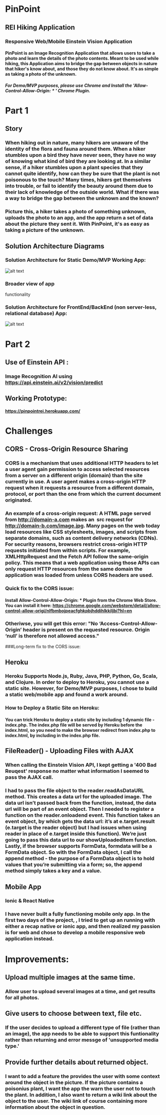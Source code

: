 # PinPoint
## REI Hiking Application
### Responsive Web/Mobile Einstein Vision Application
#### PinPoint is an Image Recognition Application that allows users to take a photo and learn the details of the photo contents. Meant to be used while hiking, this Application aims to bridge the gap between objects in nature that hiker's know about, and those they do not know about. It's as simple as taking a photo of the unknown.
##### For Demo/MVP purposes, please use Chrome and Install  the 'Allow-Control-Allow-Origin: * ' Chrome Plugin.

# Part 1
## Story
### When hiking out in nature, many hikers are unaware of the identity of the flora and fauna around them. When a hiker stumbles upon a bird they have never seen, they have no way of knowing what kind of bird they are looking at. In a similar sense, if a hiker stumbles upon a plant species that they cannot quite identify, how can they be sure that the plant is not poisonous to the touch? Many times, hikers get themselves into trouble, or fail to identify the beauty around them due to their lack of knowledge of the outside world. What if there was a way to bridge the gap between the unknown and the known?
### Picture this, a hiker takes a photo of something unknown, uploads the photo to an app, and the app return a set of data about the picture they sent it. With PinPoint, it's as easy as taking a picture of the unknown.

## Solution Architecture Diagrams
### Solution Architecture for Static Demo/MVP Working App:
![alt text](images/staticSolutionArchitecture.png)
### Broader view of app
functionality
### Solution Architecture for FrontEnd/BackEnd (non server-less, relational database) App:
![alt text](images/dbSolutionArchitecture.png)

# Part 2
## Use of Einstein API :
### Image Recognition AI using https://api.einstein.ai/v2/vision/predict
## Working Prototype:
#### https://pinpointrei.herokuapp.com/

# Challenges
## CORS - Cross-Origin Resource Sharing
### CORS is a mechanism that uses additional HTTP headers to let a user agent gain permission to access selected resources from a server on a different origin (domain) than the site currently in use. A user agent makes a cross-origin HTTP request when it requests a resource from a different domain, protocol, or port than the one from which the current document originated.
### An example of a cross-origin request: A HTML page served from http://domain-a.com makes an <img> src request for http://domain-b.com/image.jpg. Many pages on the web today load resources like CSS stylesheets, images, and scripts from separate domains, such as content delivery networks (CDNs). For security reasons, browsers restrict cross-origin HTTP requests initiated from within scripts. For example, XMLHttpRequest and the Fetch API follow the same-origin policy. This means that a web application using those APIs can only request HTTP resources from the same domain the application was loaded from unless CORS headers are used.
### Quick fix to the CORS issue:
#### Install Allow-Control-Allow-Origin: *  Plugin from the Chrome Web Store. You can install it here: https://chrome.google.com/webstore/detail/allow-control-allow-origi/nlfbmbojpeacfghkpbjhddihlkkiljbi?hl=en
### Otheriwse, you will get this error: "No ‘Access-Control-Allow-Origin’ header is present on the requested resource. Origin ‘null’ is therefore not allowed access."
###Long-term fix to the CORS issue:
####

## Heroku
### Heroku Supports Node.js, Ruby, Java, PHP, Python, Go, Scala, and Clojure. In order to deploy to Heroku, you cannot use a static site. However, for Demo/MVP purposes, I chose to build a static web/mobile app and found a work around.
### How to Deploy a Static Site on Heroku:
#### You can trick Heroku to deploy a static site by including 1 dynamic file - index.php. The index.php file will be served by Heroku before the index.html, so you need to make the browser redirect from index.php to index.html, by including <?php header( 'Location: /index.html' ) ;  ?> in the index.php file.

## FileReader() - Uploading Files with AJAX
### When calling the Einstein Vision API, I kept getting a '400 Bad Reuqest' response no matter what information I seemed to pass the AJAX call.
### I had to pass the file object to the reader.readAsDataURL method. This creates a data url for the uploaded image. The data url isn’t passed back from the function, instead, the data url will be part of an event object. Then I needed to register a function on the reader.onloadend event. This function takes an event object, by which gets the data url: it’s at e.target.result (e.target is the reader object) but I had issues when using reader in place of e.target inside this function). We’re just going to pass this data url to our showUploadedItem function. Lastly, if the browser supports FormData, formdata will be a FormData object. So with the FormData object, I call the append method - the purpose of a FormData object is to hold values that you’re submitting via a form; so, the append method simply takes a key and a value.

## Mobile App
### Ionic & React Native
### I have never built a fully functioning mobile only app. In the first two days of the project, , I tried to get up an running with either a recap native or ionic app, and then realized my passion is for web and chose to develop a mobile responsive web application instead.


# Improvements:
## Upload multiple images at the same time.
### Allow user to upload several images at a time, and get results for all photos.
## Give users to choose between text, file etc.
### If the user decides to upload a different type of file (rather than an image), the app needs to be able to support this funtionality rather than returning and error messge of 'unsupported media type.'
## Provide further details about returned object.
### I want to add a feature the provides the user with some context around the object in the picture. If the picture contains a poisonius plant, I want the app the warn the user not to touch the plant. In addition, I also want to return a wiki link about the object to the user. The wiki link of course containing more information about the object in question.

